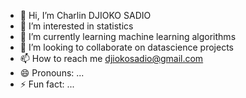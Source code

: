 - 👋 Hi, I’m Charlin DJIOKO SADIO
- 👀 I’m interested in statistics
- 🌱 I’m currently learning machine learning algorithms
- 💞️ I’m looking to collaborate on datascience projects
- 📫 How to reach me djiokosadio@gmail.com
- 😄 Pronouns: ...
- ⚡ Fun fact: ...

<!---
Charlin-D-S/Charlin-D-S is a ✨ special ✨ repository because its `README.md` (this file) appears on your GitHub profile.
You can click the Preview link to take a look at your changes.
--->
